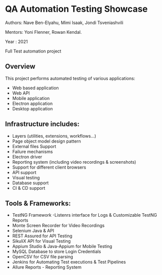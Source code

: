 # QA Automation Testing Showcase 
 Authors: Nave Ben-Elyahu, Mimi Isaak, Jondi Tsveniashvili


Mentors: Yoni Flenner, Rowan Kendal. 

Year : 2021 

Full Test automation project 

## Overview
This project performs automated testing of various applications:

- Web based application
- Web API
- Mobile application
- Electron application
- Desktop application

## Infrastructure includes:
- Layers (utilities, extensions, workflows...)
- Page object model design pattern
- External files Support
- Failure mechanisms
- Electron driver
- Reporting system (including video recordings & screenshots)
- Support for different client browsers
- API support
- Visual testing
- Database support
- CI & CD support


## Tools & Frameworks:
- TestNG Framework
 -Listenrs interface for Logs & Customizable TestNG Reports
- Monte Screen Recorder for Video Recordings
- Selenium Java & API
- REST Assured for API Testing
- SikuliX API for Visual Testing
- Appium Studio & Java-Appium for Mobile Testing
- MySQL Database to store Login Credentials
- OpenCSV for CSV file parsing
- Jenkins for Automating Test executions & Test Pipelines
- Allure Reports - Reporting System

